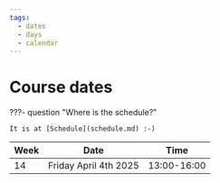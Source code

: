 ```yaml
---
tags:
  - dates
  - days
  - calendar
---
```


# Course dates

???- question "Where is the schedule?"

    It is at [Schedule](schedule.md) :-)

<!-- markdownlint-disable MD013 --><!-- Tables cannot be split up over lines, hence will break 80 characters per line -->

Week|Date                     |Time
----|-------------------------|-----------
14  |Friday April 4th 2025    |13:00-16:00


<!-- markdownlint-enable MD013 -->
